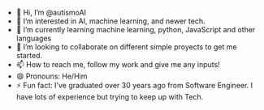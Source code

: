 - 👋 Hi, I’m @autismoAI
- 👀 I’m interested in AI, machine learning, and newer tech. 
- 🌱 I’m currently learning machine learning, python, JavaScript and other languages
- 💞️ I’m looking to collaborate on different simple proyects to get me started.
- 📫 How to reach me, follow my work and give me any inputs! 
- 😄 Pronouns: He/Him
- ⚡ Fun fact: I've graduated over 30 years ago from Software Engineer. I have lots of experience but trying to keep up with Tech.

<!---
autismoAI/autismoAI is a ✨ special ✨ repository because its `README.md` (this file) appears on your GitHub profile.
You can click the Preview link to take a look at your changes.
--->
